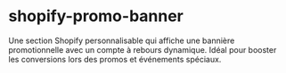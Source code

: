 # shopify-promo-banner
Une section Shopify personnalisable qui affiche une bannière promotionnelle avec un compte à rebours dynamique. Idéal pour booster les conversions lors des promos et événements spéciaux.

